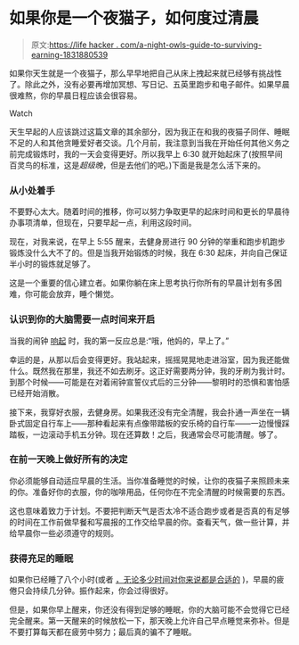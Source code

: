 # 如果你是一个夜猫子，如何度过清晨

> 原文:[https://life hacker . com/a-night-owls-guide-to-surviving-earning-1831880539](https://lifehacker.com/a-night-owls-guide-to-surviving-early-mornings-1831880539)

如果你天生就是一个夜猫子，那么早早地把自己从床上拽起来就已经够有挑战性了。除此之外，没有必要再增加冥想、写日记、五英里跑步和电子邮件。如果早晨很难熬，你的早晨日程应该会很容易。

Watch

天生早起的人应该跳过这篇文章的其余部分，因为我正在和我的夜猫子同伴、睡眠不足的人和其他贪睡爱好者交谈。几个月前，我注意到当我在开始任何其他义务之前完成锻炼时，我的一天会变得更好。所以我早上 6:30 就开始起床了(按照早间百灵鸟的标准，这是*超级晚*，但是去他们的吧。)下面是我是怎么活下来的。

### 从小处着手

不要野心太大。随着时间的推移，你可以努力争取更早的起床时间和更长的早晨待办事项清单，但现在，只要早起一点，利用这段时间。

现在，对我来说，在早上 5:55 醒来，去健身房进行 90 分钟的举重和跑步机跑步锻炼没什么大不了的。但是当我开始锻炼的时候，我在 6:30 起床，并向自己保证半小时的锻炼就足够了。

这是一个重要的信心建立者。如果你躺在床上思考执行你所有的早晨计划有多困难，你可能会放弃，睡个懒觉。

### 认识到你的大脑需要一点时间来开启

当我的闹钟 [响起](https://vitals.lifehacker.com/track-your-sleep-with-the-apple-watch-1830226748) 时，我的第一反应总是:“哦，他妈的，早上了。”

幸运的是，从那以后会变得更好。我站起来，摇摇晃晃地走进浴室，因为我还能做什么。既然我在那里，我还不如去刷牙。这正好需要两分钟，我的牙刷为我计时。到那个时候——可能是在对着闹钟宣誓仪式后的三分钟——黎明时的恐惧和害怕感已经开始消散。

接下来，我穿好衣服，去健身房。如果我还没有完全清醒，我会扑通一声坐在一辆卧式固定自行车上——那种看起来有点像带踏板的安乐椅的自行车——一边慢慢踩踏板，一边滚动手机五分钟。现在还算数！之后，我通常会尽可能清醒。够了。

### **在**前一天晚上做好所有的决定

你必须能够自动适应早晨的生活。当你准备睡觉的时候，让你的夜猫子来照顾未来的你。准备好你的衣服，你的咖啡用品，任何你在不完全清醒的时候需要的东西。

这也意味着致力于计划。不要把判断天气是否太冷不适合跑步或者是否真的有足够的时间在工作前做早餐和写晨报的工作交给早晨的你。查看天气，做一些计算，并给早晨你一些必须遵守的规则。

### **获得充足的睡眠**

如果你已经睡了八个小时(或者 [，无论多少时间对你来说都是合适的](https://vitals.lifehacker.com/how-much-sleep-do-you-really-need-1831576410) )，早晨的疲倦只会持续几分钟。振作起来，你会过得很好。

但是，如果你早上醒来，你还没有得到足够的睡眠，你的大脑可能不会觉得它已经完全醒来。第一天醒来的时候放松一下，那天晚上允许自己早点睡觉来弥补。但是不要打算每天都在疲劳中努力；最后真的骗不了睡眠。